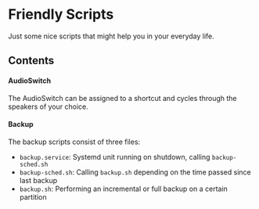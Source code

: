 # Friendly Scripts

Just some nice scripts that might help you in your everyday life.

## Contents

#### AudioSwitch

The AudioSwitch can be assigned to a shortcut and cycles through the speakers of your choice.

#### Backup

The backup scripts consist of three files:
- `backup.service`: Systemd unit running on shutdown, calling `backup-sched.sh`
- `backup-sched.sh`: Calling `backup.sh` depending on the time passed since last backup
- `backup.sh`: Performing an incremental or full backup on a certain partition
